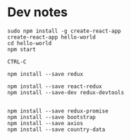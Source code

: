 
# Dev notes

    sudo npm install -g create-react-app
    create-react-app hello-world
    cd hello-world
    npm start

    CTRL-C

    npm install --save redux

    npm install --save react-redux
    npm install --save-dev redux-devtools


    npm install --save redux-promise
    npm install --save bootstrap
    npm install --save axios
    npm install --save country-data
